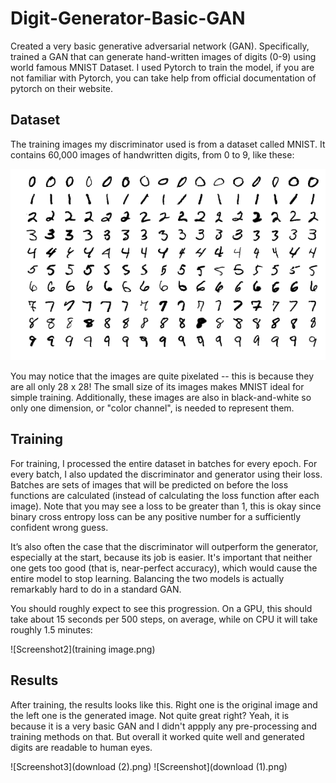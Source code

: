 # Digit-Generator-Basic-GAN
Created a very basic generative adversarial network (GAN). Specifically, trained a GAN that can generate hand-written images of digits (0-9) using world famous MNIST Dataset. I used Pytorch to train the model, if you are not familiar with Pytorch, you can take help from official documentation of pytorch on their website.

## Dataset

The training images my discriminator used is from a dataset called MNIST. It contains 60,000 images of handwritten digits, from 0 to 9, like these:

![Screenshot](68747470733a2f2f75706c6f61642e77696b696d656469612e6f72672f77696b6970656469612f636f6d6d6f6e732f322f32372f4d6e6973744578616d706c65732e706e67.png)

You may notice that the images are quite pixelated -- this is because they are all only 28 x 28! The small size of its images makes MNIST ideal for simple training. Additionally, these images are also in black-and-white so only one dimension, or "color channel", is needed to represent them.

## Training

For training, I processed the entire dataset in batches for every epoch. For every batch, I also updated the discriminator and generator using their loss. Batches are sets of images that will be predicted on before the loss functions are calculated (instead of calculating the loss function after each image). Note that you may see a loss to be greater than 1, this is okay since binary cross entropy loss can be any positive number for a sufficiently confident wrong guess.

It’s also often the case that the discriminator will outperform the generator, especially at the start, because its job is easier. It's important that neither one gets too good (that is, near-perfect accuracy), which would cause the entire model to stop learning. Balancing the two models is actually remarkably hard to do in a standard GAN.

You should roughly expect to see this progression. On a GPU, this should take about 15 seconds per 500 steps, on average, while on CPU it will take roughly 1.5 minutes: 

![Screenshot2](training image.png)

## Results

After training, the results looks like this. Right one is the original image and the left one is the generated image. Not quite great right? Yeah, it is because it is a very basic GAN and I didn't appply any pre-processing and training methods on that. But overall it worked quite well and generated digits are readable to human eyes. 

![Screenshot3](download (2).png) ![Screenshot](download (1).png)
